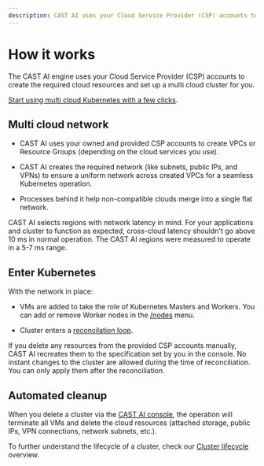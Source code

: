 ```yaml
---
description: CAST AI uses your Cloud Service Provider (CSP) accounts to create the cloud resources, optimize cloud costs, and help you go multi cloud.
---
```


# How it works

The CAST AI engine uses your Cloud Service Provider (CSP) accounts to create the required cloud resources and set up a multi cloud cluster for you.

[Start using multi cloud Kubernetes with a few clicks](../getting-started/overview.md).

## Multi cloud network

- CAST AI uses your owned and provided CSP accounts to create VPCs or Resource Groups (depending on the cloud services you use).

- CAST AI creates the required network (like subnets, public IPs, and VPNs) to ensure a uniform network across created VPCs for a seamless Kubernetes operation.

- Processes behind it help non-compatible clouds merge into a single flat network.

CAST AI selects regions with network latency in mind. For your applications and cluster to function as expected, cross-cloud latency shouldn't go above 10 ms in normal operation. The CAST AI regions were measured to operate in a 5-7 ms range.

## Enter Kubernetes

With the network in place:

- VMs are added to take the role of Kubernetes Masters and Workers. You can add or remove Worker nodes in the [/nodes](../console-overview/nodes.md) menu.

- Cluster enters a [reconcilation loop](../concepts/cluster-lifecycle.md#2-reconciliation-healing).

If you delete any resources from the provided CSP accounts manually, CAST AI recreates them to the specification set by you in the console. No instant changes to the cluster are allowed during the time of reconciliation. You can only apply them after the reconciliation.

## Automated cleanup

When you delete a cluster via the [CAST AI console](../console-overview/dashboard.md), the operation will terminate all VMs and delete the cloud resources (attached storage, public IPs, VPN connections, network subnets, etc.).

To further understand the lifecycle of a cluster, check our [Cluster lifecycle](../concepts/cluster-lifecycle.md) overview.
